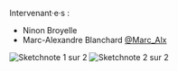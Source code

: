 Intervenant·e·s : 
- Ninon Broyelle  
- Marc-Alexandre Blanchard [@Marc_Alx](https://twitter.com/marc_alx)  

![Sketchnote 1 sur 2](carto_1-2.jpg)
![Sketchnote 2 sur 2](carto_2-2.jpg)
